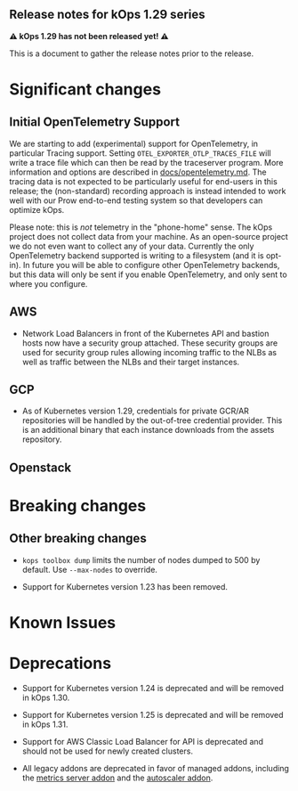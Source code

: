 ## Release notes for kOps 1.29 series

**&#9888; kOps 1.29 has not been released yet! &#9888;**

This is a document to gather the release notes prior to the release.

# Significant changes

## Initial OpenTelemetry Support

We are starting to add (experimental) support for OpenTelemetry,
in particular Tracing support.  Setting `OTEL_EXPORTER_OTLP_TRACES_FILE`
will write a trace file which can then be read by the traceserver program.
More information and options are described in [docs/opentelemetry.md](/docs/opentelemetry.md).
The tracing data is not expected to be particularly useful for end-users in
this release; the (non-standard) recording approach is instead intended to
work well with our Prow end-to-end testing system so that developers can
optimize kOps.

Please note: this is *not* telemetry in the "phone-home" sense.
The kOps project does not collect data from your machine.  As an
open-source project we do not even want to collect any of your data.
Currently the only OpenTelemetry backend supported is writing to a
filesystem (and it is opt-in).  In future you will be able to configure
other OpenTelemetry backends, but this data will only be sent if
you enable OpenTelemetry, and only sent to where you configure.

## AWS

* Network Load Balancers in front of the Kubernetes API and bastion hosts now
have a security group attached. These security groups are used for security group rules
allowing incoming traffic to the NLBs as well as traffic between the NLBs and their target
instances.

## GCP

* As of Kubernetes version 1.29, credentials for private GCR/AR repositories will be handled by the out-of-tree credential provider. This is an additional binary that each instance downloads from the assets repository.

## Openstack

# Breaking changes

## Other breaking changes

* `kops toolbox dump` limits the number of nodes dumped to 500 by default. Use `--max-nodes` to override.

* Support for Kubernetes version 1.23 has been removed.

# Known Issues

# Deprecations

* Support for Kubernetes version 1.24 is deprecated and will be removed in kOps 1.30.

* Support for Kubernetes version 1.25 is deprecated and will be removed in kOps 1.31.

* Support for AWS Classic Load Balancer for API is deprecated and should not be used for newly created clusters.

* All legacy addons are deprecated in favor of managed addons, including the [metrics server addon](https://github.com/kubernetes/kops/tree/master/addons/metrics-server) and the [autoscaler addon](https://github.com/kubernetes/kops/tree/master/addons/cluster-autoscaler).

